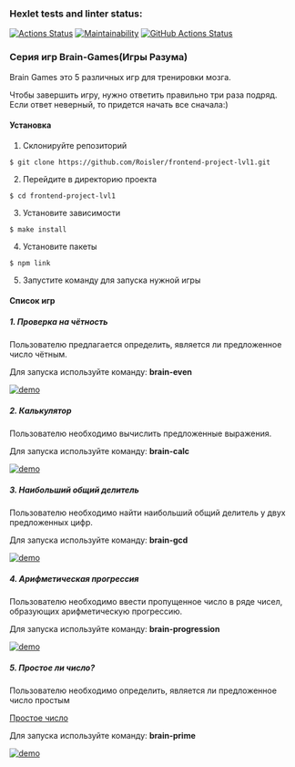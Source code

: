 ### Hexlet tests and linter status:

[![Actions Status](https://github.com/Roisler/frontend-project-lvl1/workflows/hexlet-check/badge.svg)](https://github.com/Roisler/frontend-project-lvl1/actions) [![Maintainability](https://api.codeclimate.com/v1/badges/a99a88d28ad37a79dbf6/maintainability)](https://codeclimate.com/github/codeclimate/codeclimate/maintainability) [![GitHub Actions Status](https://github.com/Roisler/frontend-project-lvl1/workflows/github-actions-js/badge.svg)](https://github.com/Roisler/frontend-project-lvl1/actions)

### Серия игр Brain-Games(Игры Разума)

Brain Games это 5 различных игр для тренировки мозга.

Чтобы завершить игру, нужно ответить правильно три раза подряд. Если ответ неверный, то придется начать все сначала:)

#### Установка
1. Склонируйте репозиторий

```$ git clone https://github.com/Roisler/frontend-project-lvl1.git```

2. Перейдите в директорию проекта

```$ cd frontend-project-lvl1```

3. Установите зависимости

```$ make install```

4. Установите пакеты

```$ npm link```

5. Запустите команду для запуска нужной игры

#### Список игр
##### 1. Проверка на чётность
Пользователю предлагается определить, является ли предложенное число чётным.

Для запуска используйте команду: **brain-even**

[![demo](https://asciinema.org/a/WYBx0s0jdYRRjBII5yMzdb02z.svg)](https://asciinema.org/a/WYBx0s0jdYRRjBII5yMzdb02z)
##### 2. Калькулятор
Пользователю необходимо вычислить предложенные выражения.

Для запуска используйте команду: **brain-calc**

[![demo](https://asciinema.org/a/5NCnXBF5qtSFdR4Exm1MQMeNh.svg)](https://asciinema.org/a/5NCnXBF5qtSFdR4Exm1MQMeNh)
##### 3. Наибольший общий делитель
Пользователю необходимо найти наибольший общий делитель у двух предложенных цифр.

Для запуска используйте команду: **brain-gcd**

[![demo](https://asciinema.org/a/UCtgqbSuioBmmVMwEzy8KhNzZ.svg)](https://asciinema.org/a/UCtgqbSuioBmmVMwEzy8KhNzZ)
##### 4. Арифметическая прогрессия
Пользователю необходимо ввести пропущенное число в ряде чисел, образующих арифметическую прогрессию.

Для запуска используйте команду: **brain-progression**

[![demo](https://asciinema.org/a/CqrrBCQAK8fSb8LAycay1mXyg.svg)](https://asciinema.org/a/CqrrBCQAK8fSb8LAycay1mXyg)
##### 5. Простое ли число?
Пользователю необходимо определить, является ли предложенное число простым

[Простое число](https://ru.wikipedia.org/wiki/%D0%9F%D1%80%D0%BE%D1%81%D1%82%D0%BE%D0%B5_%D1%87%D0%B8%D1%81%D0%BB%D0%BE)

Для запуска используйте команду: **brain-prime**

[![demo](https://asciinema.org/a/mZwiPqp3Cl22wBk9cUQIaWo9Z.svg)](https://asciinema.org/a/mZwiPqp3Cl22wBk9cUQIaWo9Z)